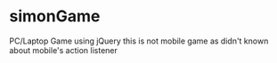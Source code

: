 # simonGame


PC/Laptop Game using jQuery 
this is not mobile game as didn't known about mobile's action listener
